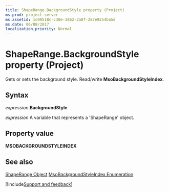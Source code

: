 ```yaml
---
title: ShapeRange.BackgroundStyle property (Project)
ms.prod: project-server
ms.assetid: 1c09518c-c30e-3862-2a0f-287e9254ba5d
ms.date: 06/08/2017
localization_priority: Normal
---
```



# ShapeRange.BackgroundStyle property (Project)
Gets or sets the background style. Read/write  **MsoBackgroundStyleIndex**.

## Syntax

_expression_.**BackgroundStyle**

_expression_ A variable that represents a 'ShapeRange' object.


## Property value

 **MSOBACKGROUNDSTYLEINDEX**


## See also


[ShapeRange Object](Project.shaperange.md)
[MsoBackgroundStyleIndex Enumeration](https://msdn.microsoft.com/library/office/ff862530%28v=office.15%29)

[!include[Support and feedback](~/includes/feedback-boilerplate.md)]